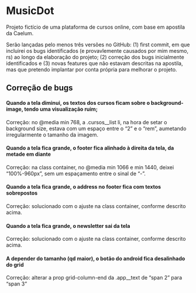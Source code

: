 # MusicDot
Projeto fictício de uma plataforma de cursos online, com base em apostila da Caelum. 

Serão lançadas pelo menos três versões no GitHub: (1) first commit, em que incluirei os bugs identificados (e provavlemente causados por mim mesmo, rs) ao longo da elaboração do projeto; (2) correção dos bugs inicialmente identificados e (3) novas features que não estavam descritas na apostila, mas que pretendo implantar por conta própria para melhorar o projeto.

## Correção de bugs

#### Quando a tela diminui, os textos dos cursos ficam sobre o background-image, tendo uma visualização ruim;
Correção: no @media min 768, a .cursos__list li, na hora de setar o background size, estava com um espaço entre o “2” e o “rem”, aumetando irregularmente o tamanho da imagem.

#### Quando a tela fica grande, o footer fica alinhado à direita da tela, da metade em diante
Correção: na class container, no @media min 1066 e min 1440, deixei “100%-960px”, sem um espaçamento entre o sinal de “-”. 

#### Quando a tela fica grande, o address no footer fica com textos sobrepostos
Correção: solucionado com o ajuste na class container, conforme descrito acima.

#### Quando a tela fica grande, o newsletter sai da tela
Correção: solucionado com o ajuste na class container, conforme descrito acima.

#### A depender do tamanho (qd maior), o botão do android fica desalinhado do grid
Correção: alterar a prop grid-column-end da .app__text de “span 2” para “span 3”
